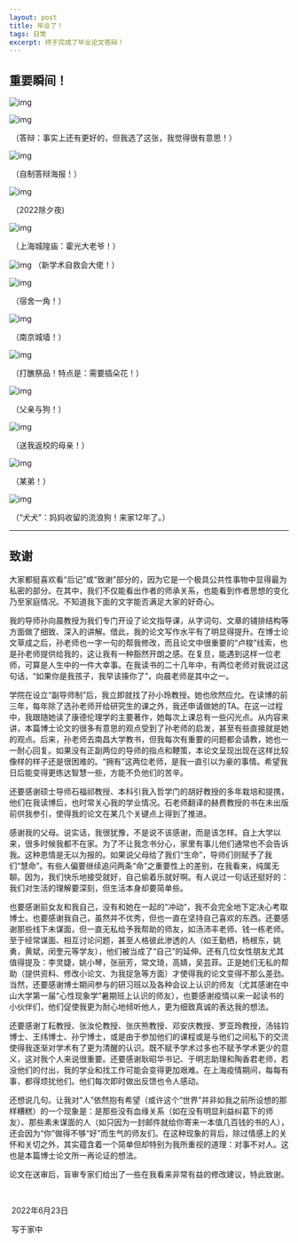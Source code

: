 ```yaml
---
layout: post
title: 毕业了！
tags: 日常
excerpt: 终于完成了毕业论文答辩！
---
```


## 重要瞬间！

![img](/img/2022-07-01/1.jpg)

![img](/img/2022-07-01/1.png)

​              （答辩：事实上还有更好的，但我选了这张，我觉得很有意思！）

![img](/img/2022-07-01/13.png)

​                  （自制答辩海报！）



![img](/img/2022-07-01/14.png)                  

​                   （2022除夕夜)



![img](/img/2022-07-01/6.jpg)

​           （上海城隍庙：霍光大老爷！）



![img](/img/2022-07-01/5.jpg)
​            （新学术自救会大佬！）



![img](/img/2022-07-01/12.jpg)

​                  （宿舍一角！）

![img](/img/2022-07-01/4.jpg)

​                    （南京城墙！）

![img](/img/2022-07-01/3.jpg)

​              （打醮祭品！特点是：需要插朵花！）

![img](/img/2022-07-01/9.jpg)

​                    （父亲与狗！）

![img](/img/2022-07-01/8.jpg)

​                   （送我返校的母亲！）

![img](/img/2022-07-01/7.jpg)

​                        （某弟！）

![img](/img/2022-07-01/10.jpg)

​         （“犬犬”：妈妈收留的流浪狗！来家12年了。）



------

## 致谢



 大家都挺喜欢看“后记”或“致谢”部分的，因为它是一个极具公共性事物中显得最为私密的部分。在其中，我们不仅能看出作者的师承关系，也能看到作者思想的变化乃至家庭情况。不知道我下面的文字能否满足大家的好奇心。

 我的导师孙向晨教授为我们专门开设了论文指导课，从字词句、文章的铺排结构等方面做了细致、深入的讲解。借此，我的论文写作水平有了明显得提升。在博士论文草成之后，孙老师也一字一句的帮我修改，而且论文中很重要的“卢梭”线索，也是孙老师提供给我的，这让我有一种豁然开朗之感。在复旦，能遇到这样一位老师，可算是人生中的一件大幸事。在我读书的二十几年中，有两位老师对我说过这句话，“如果你是我孩子，我早该揍你了”，向晨老师是其中之一。

 学院在设立“副导师制”后，我立即就找了孙小玲教授。她也欣然应允。在读博的前三年，每年除了选孙老师开给研究生的课之外，我还申请做她的TA。在这一过程中，我跟随她读了康德伦理学的主要著作，她每次上课总有一些闪光点。从内容来讲，本篇博士论文的很多有意思的观点受到了孙老师的启发，甚至有些直接就是她的观点。后来，孙老师去南昌大学教书，但我每次有重要的问题都会请教，她也一一耐心回复。如果没有正副两位的导师的指点和鞭策，本论文呈现出现在这样比较像样的样子还是很困难的。“拥有”这两位老师，是我一直引以为豪的事情。希望我日后能变得更练达智慧一些，方能不负他们的苦辛。

 还要感谢硕士导师石福祁教授、本科引我入哲学门的胡好教授的多年栽培和提携，他们在我读博后，也时常关心我的学业情况。石老师翻译的赫费教授的书在未出版前供我参引，使得我的论文在某几个关键点上得到了推进。

感谢我的父母。说实话，我很犹豫，不是说不该感谢，而是该怎样。自上大学以来，很多时候我都不在家。为了不让我念书分心，家里有事儿他们通常也不会告诉我。这种恩情是无以为报的。如果说父母给了我们“生命”，导师们则赋予了我们“慧命”。有些人偏要继续追问两条“命”之重要性上的差别，在我看来，纯属无聊。因为，我们快乐地接受就好，自己偷着乐就好啊。有人说过一句话还挺好的：我们对生活的理解要深刻，但生活本身却要简单些。

  也要感谢前女友和我自己，没有和她在一起的“冲动”，我不会完全地下定决心考取博士。也要感谢我自己，虽然并不优秀，但也一直在坚持自己喜欢的东西。还要感谢那些线下未谋面，但一直无私给予我帮助的师友，如汤沛丰老师、钱一栋老师。至于经常谋面、相互讨论问题，甚至人格彼此渗透的人（如王勤栖，杨根东，姚勇，黄斌，闵奎元等学友），他们被当成了“自己”的延伸。还有几位女性朋友尤其值得提及：李灵婕，姚小琴，张丽芳，常文琦，高婧，吴芸菲。正是她们无私的帮助（提供资料、修改小论文、为我捉急等方面）才使得我的论文变得不那么差劲。当然，还要感谢博士期间参与的研习班以及各种会议上认识的师友（尤其感谢在中山大学第一届“心性现象学”暑期班上认识的师友），也要感谢疫情以来一起读书的小伙伴们，他们促使我更为耐心地倾听他人，更为细致真诚的表达我的想法。

  还要感谢丁耘教授、张汝伦教授、张庆熊教授、邓安庆教授、罗亚玲教授，汤铭钧博士、王纬博士、孙宁博士，或是由于参加他们的课程或是与他们之间私下的交流使得我逐渐对学术有了更为清醒的认识。既不赋予学术过多也不赋予学术更少的意义，这对我个人来说很重要。还要感谢耿昭华书记、于明志助理和陶香君老师，若没他们的付出，我的学业和找工作可能会变得更加艰难。在上海疫情期间，每每有事，都得烦扰他们。他们每次即时做出反馈也令人感动。

  还想说几句。让我对“人”依然抱有希望（或许这个“世界”并非如我之前所设想的那样糟糕）的一个现象是：是那些没有血缘关系（如在没有明显利益纠葛下的师友）、那些素未谋面的人（如只因为一封邮件就给你寄来一本值几百钱的书的人），还会因为“你”做得不够“好”而生气的师友们。在这种现象的背后，除过情感上的关怀和关切之外，其实蕴含着一个简单但却特别为我所重视的道理：对事不对人。这也是本篇博士论文所一再论证的想法。

  论文在送审后，盲审专家们给出了一些在我看来非常有益的修改建议，特此致谢。



​                         

​                             2022年6月23日

​                                写于家中

